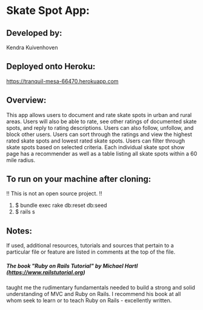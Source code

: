 # Skate Spot App:

## Developed by: 
 Kendra Kuivenhoven

## Deployed onto Heroku:
 https://tranquil-mesa-66470.herokuapp.com

## Overview:
This app allows users to document and rate skate spots in urban and rural areas. Users will also be able to rate, see other ratings of documented skate spots, and reply to rating descriptions. Users can also follow,  unfollow, and block other users. Users can sort through the ratings and view the highest rated skate spots and lowest rated skate spots. Users can filter through skate spots based on selected criteria. Each individual skate spot show page has a recommender as well as a table listing all skate spots within a 60 mile radius.

## To run on your machine after cloning:
!! This is not an open source project. !!
1. $ bundle exec rake db:reset db:seed
2. $ rails s

## Notes:
If used, additional resources, tutorials and sources that pertain to a particular file or feature are listed in comments at the top of the file. 

##### The book "Ruby on Rails Tutorial" by Michael Hartl (https://www.railstutorial.org) 
taught me the rudimentary fundamentals needed to build a strong and solid understanding of MVC and Ruby on Rails. I recommend his book at all whom seek to learn or to teach Ruby on Rails - excellently written.
